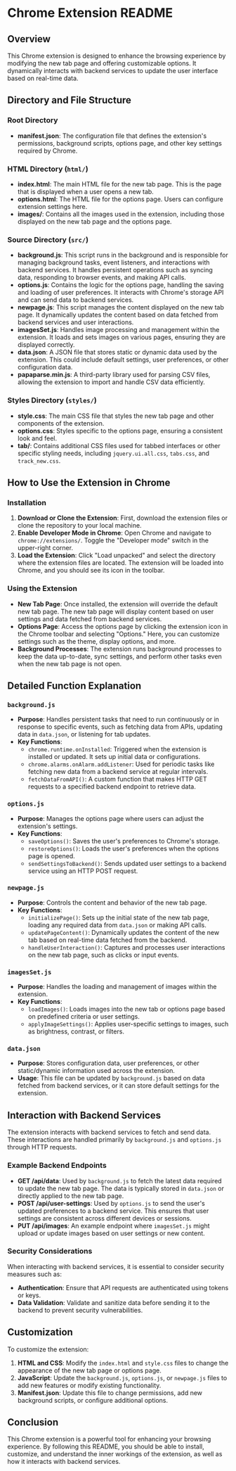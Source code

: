 # Chrome Extension README

## Overview

This Chrome extension is designed to enhance the browsing experience by modifying the new tab page and offering customizable options. It dynamically interacts with backend services to update the user interface based on real-time data.

## Directory and File Structure

### Root Directory

- **manifest.json**: The configuration file that defines the extension's permissions, background scripts, options page, and other key settings required by Chrome.

### HTML Directory (`html/`)

- **index.html**: The main HTML file for the new tab page. This is the page that is displayed when a user opens a new tab.
- **options.html**: The HTML file for the options page. Users can configure extension settings here.
- **images/**: Contains all the images used in the extension, including those displayed on the new tab page and the options page.

### Source Directory (`src/`)

- **background.js**: This script runs in the background and is responsible for managing background tasks, event listeners, and interactions with backend services. It handles persistent operations such as syncing data, responding to browser events, and making API calls.
- **options.js**: Contains the logic for the options page, handling the saving and loading of user preferences. It interacts with Chrome's storage API and can send data to backend services.
- **newpage.js**: This script manages the content displayed on the new tab page. It dynamically updates the content based on data fetched from backend services and user interactions.
- **imagesSet.js**: Handles image processing and management within the extension. It loads and sets images on various pages, ensuring they are displayed correctly.
- **data.json**: A JSON file that stores static or dynamic data used by the extension. This could include default settings, user preferences, or other configuration data.
- **papaparse.min.js**: A third-party library used for parsing CSV files, allowing the extension to import and handle CSV data efficiently.

### Styles Directory (`styles/`)

- **style.css**: The main CSS file that styles the new tab page and other components of the extension.
- **options.css**: Styles specific to the options page, ensuring a consistent look and feel.
- **tab/**: Contains additional CSS files used for tabbed interfaces or other specific styling needs, including `jquery.ui.all.css`, `tabs.css`, and `track_new.css`.

## How to Use the Extension in Chrome

### Installation

1. **Download or Clone the Extension**: First, download the extension files or clone the repository to your local machine.
2. **Enable Developer Mode in Chrome**: Open Chrome and navigate to `chrome://extensions/`. Toggle the "Developer mode" switch in the upper-right corner.
3. **Load the Extension**: Click "Load unpacked" and select the directory where the extension files are located. The extension will be loaded into Chrome, and you should see its icon in the toolbar.

### Using the Extension

- **New Tab Page**: Once installed, the extension will override the default new tab page. The new tab page will display content based on user settings and data fetched from backend services.
- **Options Page**: Access the options page by clicking the extension icon in the Chrome toolbar and selecting "Options." Here, you can customize settings such as the theme, display options, and more.
- **Background Processes**: The extension runs background processes to keep the data up-to-date, sync settings, and perform other tasks even when the new tab page is not open.

## Detailed Function Explanation

### `background.js`

- **Purpose**: Handles persistent tasks that need to run continuously or in response to specific events, such as fetching data from APIs, updating data in `data.json`, or listening for tab updates.
- **Key Functions**:
  - `chrome.runtime.onInstalled`: Triggered when the extension is installed or updated. It sets up initial data or configurations.
  - `chrome.alarms.onAlarm.addListener`: Used for periodic tasks like fetching new data from a backend service at regular intervals.
  - `fetchDataFromAPI()`: A custom function that makes HTTP GET requests to a specified backend endpoint to retrieve data.

### `options.js`

- **Purpose**: Manages the options page where users can adjust the extension's settings.
- **Key Functions**:
  - `saveOptions()`: Saves the user's preferences to Chrome's storage.
  - `restoreOptions()`: Loads the user's preferences when the options page is opened.
  - `sendSettingsToBackend()`: Sends updated user settings to a backend service using an HTTP POST request.

### `newpage.js`

- **Purpose**: Controls the content and behavior of the new tab page.
- **Key Functions**:
  - `initializePage()`: Sets up the initial state of the new tab page, loading any required data from `data.json` or making API calls.
  - `updatePageContent()`: Dynamically updates the content of the new tab based on real-time data fetched from the backend.
  - `handleUserInteraction()`: Captures and processes user interactions on the new tab page, such as clicks or input events.

### `imagesSet.js`

- **Purpose**: Handles the loading and management of images within the extension.
- **Key Functions**:
  - `loadImages()`: Loads images into the new tab or options page based on predefined criteria or user settings.
  - `applyImageSettings()`: Applies user-specific settings to images, such as brightness, contrast, or filters.

### `data.json`

- **Purpose**: Stores configuration data, user preferences, or other static/dynamic information used across the extension.
- **Usage**: This file can be updated by `background.js` based on data fetched from backend services, or it can store default settings for the extension.

## Interaction with Backend Services

The extension interacts with backend services to fetch and send data. These interactions are handled primarily by `background.js` and `options.js` through HTTP requests.

### Example Backend Endpoints

- **GET /api/data**: Used by `background.js` to fetch the latest data required to update the new tab page. The data is typically stored in `data.json` or directly applied to the new tab page.
- **POST /api/user-settings**: Used by `options.js` to send the user's updated preferences to a backend service. This ensures that user settings are consistent across different devices or sessions.
- **PUT /api/images**: An example endpoint where `imagesSet.js` might upload or update images based on user settings or new content.

### Security Considerations

When interacting with backend services, it is essential to consider security measures such as:

- **Authentication**: Ensure that API requests are authenticated using tokens or keys.
- **Data Validation**: Validate and sanitize data before sending it to the backend to prevent security vulnerabilities.

## Customization

To customize the extension:

1. **HTML and CSS**: Modify the `index.html` and `style.css` files to change the appearance of the new tab page or options page.
2. **JavaScript**: Update the `background.js`, `options.js`, or `newpage.js` files to add new features or modify existing functionality.
3. **Manifest.json**: Update this file to change permissions, add new background scripts, or configure additional options.

## Conclusion

This Chrome extension is a powerful tool for enhancing your browsing experience. By following this README, you should be able to install, customize, and understand the inner workings of the extension, as well as how it interacts with backend services.
